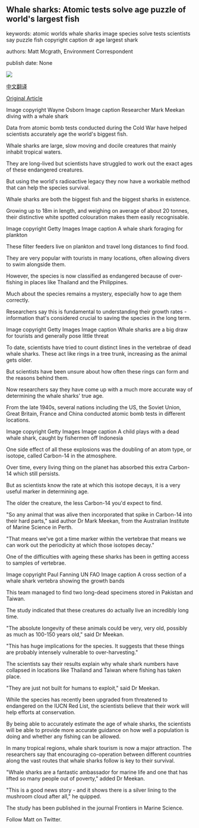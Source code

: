 ## Whale sharks: Atomic tests solve age puzzle of world's largest fish

keywords: atomic worlds whale sharks image species solve tests scientists say puzzle fish copyright caption dr age largest shark

authors: Matt Mcgrath, Environment Correspondent

publish date: None

![](https://ichef.bbci.co.uk/news/1024/branded_news/E39E/production/_111607285_f5.png)

[中文翻译](Whale%20sharks%3A%20Atomic%20tests%20solve%20age%20puzzle%20of%20world%27s%20largest%20fish_zh.md)

[Original Article](https://www.bbc.com/news/science-environment-52155008)

Image copyright Wayne Osborn Image caption Researcher Mark Meekan diving with a whale shark

Data from atomic bomb tests conducted during the Cold War have helped scientists accurately age the world's biggest fish.

Whale sharks are large, slow moving and docile creatures that mainly inhabit tropical waters.

They are long-lived but scientists have struggled to work out the exact ages of these endangered creatures.

But using the world's radioactive legacy they now have a workable method that can help the species survival.

Whale sharks are both the biggest fish and the biggest sharks in existence.

Growing up to 18m in length, and weighing on average of about 20 tonnes, their distinctive white spotted colouration makes them easily recognisable.

Image copyright Getty Images Image caption A whale shark foraging for plankton

These filter feeders live on plankton and travel long distances to find food.

They are very popular with tourists in many locations, often allowing divers to swim alongside them.

However, the species is now classified as endangered because of over-fishing in places like Thailand and the Philippines.

Much about the species remains a mystery, especially how to age them correctly.

Researchers say this is fundamental to understanding their growth rates - information that's considered crucial to saving the species in the long term.

Image copyright Getty Images Image caption Whale sharks are a big draw for tourists and generally pose little threat

To date, scientists have tried to count distinct lines in the vertebrae of dead whale sharks. These act like rings in a tree trunk, increasing as the animal gets older.

But scientists have been unsure about how often these rings can form and the reasons behind them.

Now researchers say they have come up with a much more accurate way of determining the whale sharks' true age.

From the late 1940s, several nations including the US, the Soviet Union, Great Britain, France and China conducted atomic bomb tests in different locations.

Image copyright Getty Images Image caption A child plays with a dead whale shark, caught by fishermen off Indonesia

One side effect of all these explosions was the doubling of an atom type, or isotope, called Carbon-14 in the atmosphere.

Over time, every living thing on the planet has absorbed this extra Carbon-14 which still persists.

But as scientists know the rate at which this isotope decays, it is a very useful marker in determining age.

The older the creature, the less Carbon-14 you'd expect to find.

"So any animal that was alive then incorporated that spike in Carbon-14 into their hard parts," said author Dr Mark Meekan, from the Australian Institute of Marine Science in Perth.

"That means we've got a time marker within the vertebrae that means we can work out the periodicity at which those isotopes decay."

One of the difficulties with ageing these sharks has been in getting access to samples of vertebrae.

Image copyright Paul Fanning UN FAO Image caption A cross section of a whale shark vertebra showing the growth bands

This team managed to find two long-dead specimens stored in Pakistan and Taiwan.

The study indicated that these creatures do actually live an incredibly long time.

"The absolute longevity of these animals could be very, very old, possibly as much as 100-150 years old," said Dr Meekan.

"This has huge implications for the species. It suggests that these things are probably intensely vulnerable to over-harvesting."

The scientists say their results explain why whale shark numbers have collapsed in locations like Thailand and Taiwan where fishing has taken place.

"They are just not built for humans to exploit," said Dr Meekan.

While the species has recently been upgraded from threatened to endangered on the IUCN Red List, the scientists believe that their work will help efforts at conservation.

By being able to accurately estimate the age of whale sharks, the scientists will be able to provide more accurate guidance on how well a population is doing and whether any fishing can be allowed.

In many tropical regions, whale shark tourism is now a major attraction. The researchers say that encouraging co-operation between different countries along the vast routes that whale sharks follow is key to their survival.

"Whale sharks are a fantastic ambassador for marine life and one that has lifted so many people out of poverty," added Dr Meekan.

"This is a good news story - and it shows there is a silver lining to the mushroom cloud after all," he quipped.

The study has been published in the journal Frontiers in Marine Science.

Follow Matt on Twitter.